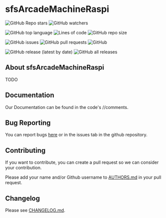 # sfsArcadeMachineRaspi

![GitHub Repo stars](https://img.shields.io/github/stars/CMDR-JohnAlex/sfsArcadeMachineRaspi?style=social)
![GitHub watchers](https://img.shields.io/github/watchers/CMDR-JohnAlex/sfsArcadeMachineRaspi?style=social)

![GitHub top language](https://img.shields.io/github/languages/top/CMDR-JohnAlex/sfsArcadeMachineRaspi)
![Lines of code](https://img.shields.io/tokei/lines/github/CMDR-JohnAlex/sfsArcadeMachineRaspi)
![GitHub repo size](https://img.shields.io/github/repo-size/CMDR-JohnAlex/sfsArcadeMachineRaspi)

![GitHub issues](https://img.shields.io/github/issues/CMDR-JohnAlex/sfsArcadeMachineRaspi)
![GitHub pull requests](https://img.shields.io/github/issues-pr/CMDR-JohnAlex/sfsArcadeMachineRaspi)
![GitHub](https://img.shields.io/github/license/CMDR-JohnAlex/sfsArcadeMachineRaspi)

![GitHub release (latest by date)](https://img.shields.io/github/v/release/CMDR-JohnAlex/sfsArcadeMachineRaspi)
![GitHub all releases](https://img.shields.io/github/downloads/CMDR-JohnAlex/sfsArcadeMachineRaspi/total)

## About sfsArcadeMachineRaspi

TODO

## Documentation

Our Documentation can be found in the code's //comments.

## Bug Reporting

You can report bugs [here](https://github.com/CMDR-JohnAlex/sfsArcadeMachineRaspi/issues) or in the issues tab in the github repository.

## Contributing

If you want to contribute, you can create a pull request so we can consider your contribution.

Please add your name and/or Github username to [AUTHORS.md](AUTHORS.md) in your pull request.

## Changelog

Please see [CHANGELOG.md](CHANGELOG.md).